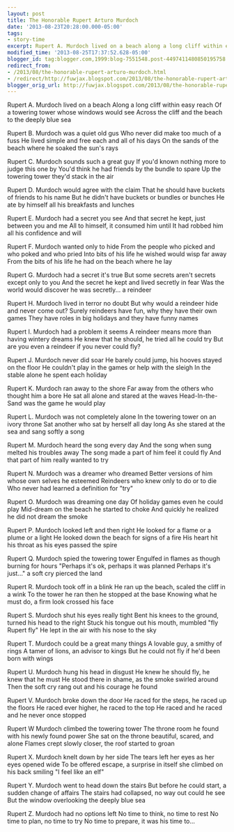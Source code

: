 ```yaml
---
layout: post
title: The Honorable Rupert Arturo Murdoch
date: '2013-08-23T20:28:00.000-05:00'
tags: 
- story-time
excerpt: Rupert A. Murdoch lived on a beach along a long cliff within easy reach...
modified_time: '2013-08-25T17:37:52.628-05:00'
blogger_id: tag:blogger.com,1999:blog-7551548.post-4497411480850195758
redirect_from: 
- /2013/08/the-honorable-rupert-arturo-murdoch.html
- /redirect/http://fuwjax.blogspot.com/2013/08/the-honorable-rupert-arturo-murdoch.html
blogger_orig_url: http://fuwjax.blogspot.com/2013/08/the-honorable-rupert-arturo-murdoch.html
---
```


Rupert A. Murdoch lived on a beach
Along a long cliff within easy reach
Of a towering tower whose windows would see
Across the cliff and the beach to the deeply blue sea

Rupert B. Murdoch was a quiet old gus
Who never did make too much of a fuss
He lived simple and free each and all of his days
On the sands of the beach where he soaked the sun's rays

Rupert C. Murdoch sounds such a great guy
If you'd known nothing more to judge this one by
You'd think he had friends by the bundle to spare
Up the towering tower they'd stack in the air

Rupert D. Murdoch would agree with the claim
That he should have buckets of friends to his name
But he didn't have buckets or bundles or bunches
He ate by himself all his breakfasts and lunches

Rupert E. Murdoch had a secret you see
And that secret he kept, just between you and me
All to himself, it consumed him until
It had robbed him all his confidence and will

Rupert F. Murdoch wanted only to hide
From the people who picked and who poked and who pried
Into bits of his life he wished would wisp far away
From the bits of his life he had on the beach where he lay

Rupert G. Murdoch had a secret it's true
But some secrets aren't secrets except only to you
And the secret he kept and lived secretly in fear
Was the world would discover he was secretly... a reindeer

Rupert H. Murdoch lived in terror no doubt
But why would a reindeer hide and never come out?
Surely reindeers have fun, why they have their own games
They have roles in big holidays and they have funny names

Rupert I. Murdoch had a problem it seems
A reindeer means more than having wintery dreams
He knew that he should, he tried all he could try
But are you even a reindeer if you never could fly?

Rupert J. Murdoch never did soar
He barely could jump, his hooves stayed on the floor
He couldn't play in the games or help with the sleigh
In the stable alone he spent each holiday

Rupert K. Murdoch ran away to the shore
Far away from the others who thought him a bore
He sat all alone and stared at the waves
Head-In-the-Sand was the game he would play

Rupert L. Murdoch was not completely alone
In the towering tower on an ivory throne
Sat another who sat by herself all day long
As she stared at the sea and sang softly a song

Rupert M. Murdoch heard the song every day
And the song when sung melted his troubles away
The song made a part of him feel it could fly
And that part of him really wanted to try

Rupert N. Murdoch was a dreamer who dreamed
Better versions of him whose own selves he esteemed
Reindeers who knew only to do or to die
Who never had learned a definition for "try"

Rupert O. Murdoch was dreaming one day
Of holiday games even he could play
Mid-dream on the beach he started to choke
And quickly he realized he did not dream the smoke

Rupert P. Murdoch looked left and then right
He looked for a flame or a plume or a light
He looked down the beach for signs of a fire
His heart hit his throat as his eyes passed the spire

Rupert Q. Murdoch spied the towering tower
Engulfed in flames as though burning for hours
"Perhaps it's ok, perhaps it was planned
Perhaps it's just..." a soft cry pierced the land

Rupert R. Murdoch took off in a blink
He ran up the beach, scaled the cliff in a wink
To the tower he ran then he stopped at the base
Knowing what he must do, a firm look crossed his face

Rupert S. Murdoch shut his eyes really tight
Bent his knees to the ground, turned his head to the right
Stuck his tongue out his mouth, mumbled "fly Rupert fly"
He lept in the air with his nose to the sky

Rupert T. Murdoch could be a great many things
A lovable guy, a smithy of rings
A tamer of lions, an advisor to kings
But he could not fly if he'd been born with wings

Rupert U. Murdoch hung his head in disgust
He knew he should fly, he knew that he must
He stood there in shame, as the smoke swirled around
Then the soft cry rang out and his courage he found

Rupert V. Murdoch broke down the door
He raced for the steps, he raced up the floors
He raced ever higher, he raced to the top
He raced and he raced and he never once stopped

Rupert W Murdoch climbed the towering tower
The throne room he found with his newly found power
She sat on the throne beautiful, scared, and alone
Flames crept slowly closer, the roof started to groan

Rupert X. Murdoch knelt down by her side
The tears left her eyes as her eyes opened wide
To be offered escape, a surprise in itself
she climbed on his back smiling "I feel like an elf"

Rupert Y. Murdoch went to head down the stairs
But before he could start, a sudden change of affairs
The stairs had collapsed, no way out could he see
But the window overlooking the deeply blue sea

Rupert Z. Murdoch had no options left
No time to think, no time to rest
No time to plan, no time to try
No time to prepare, it was his time to...